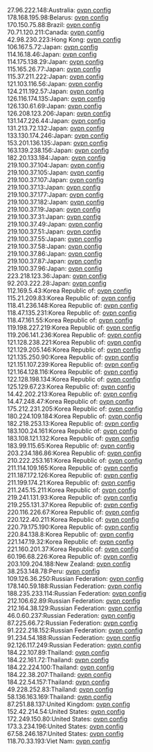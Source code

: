 27.96.222.148:Australia: [ovpn config](vpn/27_96_222_148.ovpn)  
178.168.195.98:Belarus: [ovpn config](vpn/178_168_195_98.ovpn)  
170.150.75.88:Brazil: [ovpn config](vpn/170_150_75_88.ovpn)  
70.71.120.211:Canada: [ovpn config](vpn/70_71_120_211.ovpn)  
42.98.230.223:Hong Kong: [ovpn config](vpn/42_98_230_223.ovpn)  
106.167.5.72:Japan: [ovpn config](vpn/106_167_5_72.ovpn)  
114.16.18.46:Japan: [ovpn config](vpn/114_16_18_46.ovpn)  
114.175.138.29:Japan: [ovpn config](vpn/114_175_138_29.ovpn)  
115.165.26.77:Japan: [ovpn config](vpn/115_165_26_77.ovpn)  
115.37.211.222:Japan: [ovpn config](vpn/115_37_211_222.ovpn)  
121.103.116.56:Japan: [ovpn config](vpn/121_103_116_56.ovpn)  
124.211.192.57:Japan: [ovpn config](vpn/124_211_192_57.ovpn)  
126.116.174.135:Japan: [ovpn config](vpn/126_116_174_135.ovpn)  
126.130.61.69:Japan: [ovpn config](vpn/126_130_61_69.ovpn)  
126.208.123.206:Japan: [ovpn config](vpn/126_208_123_206.ovpn)  
131.147.226.44:Japan: [ovpn config](vpn/131_147_226_44.ovpn)  
131.213.72.132:Japan: [ovpn config](vpn/131_213_72_132.ovpn)  
133.130.174.246:Japan: [ovpn config](vpn/133_130_174_246.ovpn)  
153.201.136.135:Japan: [ovpn config](vpn/153_201_136_135.ovpn)  
163.139.238.156:Japan: [ovpn config](vpn/163_139_238_156.ovpn)  
182.20.133.184:Japan: [ovpn config](vpn/182_20_133_184.ovpn)  
219.100.37.104:Japan: [ovpn config](vpn/219_100_37_104.ovpn)  
219.100.37.105:Japan: [ovpn config](vpn/219_100_37_105.ovpn)  
219.100.37.107:Japan: [ovpn config](vpn/219_100_37_107.ovpn)  
219.100.37.13:Japan: [ovpn config](vpn/219_100_37_13.ovpn)  
219.100.37.177:Japan: [ovpn config](vpn/219_100_37_177.ovpn)  
219.100.37.182:Japan: [ovpn config](vpn/219_100_37_182.ovpn)  
219.100.37.19:Japan: [ovpn config](vpn/219_100_37_19.ovpn)  
219.100.37.31:Japan: [ovpn config](vpn/219_100_37_31.ovpn)  
219.100.37.49:Japan: [ovpn config](vpn/219_100_37_49.ovpn)  
219.100.37.51:Japan: [ovpn config](vpn/219_100_37_51.ovpn)  
219.100.37.55:Japan: [ovpn config](vpn/219_100_37_55.ovpn)  
219.100.37.58:Japan: [ovpn config](vpn/219_100_37_58.ovpn)  
219.100.37.86:Japan: [ovpn config](vpn/219_100_37_86.ovpn)  
219.100.37.87:Japan: [ovpn config](vpn/219_100_37_87.ovpn)  
219.100.37.96:Japan: [ovpn config](vpn/219_100_37_96.ovpn)  
223.218.123.36:Japan: [ovpn config](vpn/223_218_123_36.ovpn)  
92.203.222.28:Japan: [ovpn config](vpn/92_203_222_28.ovpn)  
112.169.5.43:Korea Republic of: [ovpn config](vpn/112_169_5_43.ovpn)  
115.21.209.83:Korea Republic of: [ovpn config](vpn/115_21_209_83.ovpn)  
118.41.236.148:Korea Republic of: [ovpn config](vpn/118_41_236_148.ovpn)  
118.47.135.231:Korea Republic of: [ovpn config](vpn/118_47_135_231.ovpn)  
118.47.161.55:Korea Republic of: [ovpn config](vpn/118_47_161_55.ovpn)  
119.198.227.219:Korea Republic of: [ovpn config](vpn/119_198_227_219.ovpn)  
119.206.141.236:Korea Republic of: [ovpn config](vpn/119_206_141_236.ovpn)  
121.128.238.221:Korea Republic of: [ovpn config](vpn/121_128_238_221.ovpn)  
121.129.205.146:Korea Republic of: [ovpn config](vpn/121_129_205_146.ovpn)  
121.135.250.90:Korea Republic of: [ovpn config](vpn/121_135_250_90.ovpn)  
121.151.107.239:Korea Republic of: [ovpn config](vpn/121_151_107_239.ovpn)  
121.164.128.116:Korea Republic of: [ovpn config](vpn/121_164_128_116.ovpn)  
122.128.198.134:Korea Republic of: [ovpn config](vpn/122_128_198_134.ovpn)  
125.129.67.23:Korea Republic of: [ovpn config](vpn/125_129_67_23.ovpn)  
14.42.202.213:Korea Republic of: [ovpn config](vpn/14_42_202_213.ovpn)  
14.47.248.47:Korea Republic of: [ovpn config](vpn/14_47_248_47.ovpn)  
175.212.231.205:Korea Republic of: [ovpn config](vpn/175_212_231_205.ovpn)  
180.224.109.184:Korea Republic of: [ovpn config](vpn/180_224_109_184.ovpn)  
182.218.253.13:Korea Republic of: [ovpn config](vpn/182_218_253_13.ovpn)  
183.100.24.161:Korea Republic of: [ovpn config](vpn/183_100_24_161.ovpn)  
183.108.121.132:Korea Republic of: [ovpn config](vpn/183_108_121_132.ovpn)  
183.99.115.65:Korea Republic of: [ovpn config](vpn/183_99_115_65.ovpn)  
203.234.186.86:Korea Republic of: [ovpn config](vpn/203_234_186_86.ovpn)  
210.222.253.161:Korea Republic of: [ovpn config](vpn/210_222_253_161.ovpn)  
211.114.109.165:Korea Republic of: [ovpn config](vpn/211_114_109_165.ovpn)  
211.187.172.126:Korea Republic of: [ovpn config](vpn/211_187_172_126.ovpn)  
211.199.174.21:Korea Republic of: [ovpn config](vpn/211_199_174_21.ovpn)  
211.245.15.211:Korea Republic of: [ovpn config](vpn/211_245_15_211.ovpn)  
219.241.131.93:Korea Republic of: [ovpn config](vpn/219_241_131_93.ovpn)  
219.255.131.37:Korea Republic of: [ovpn config](vpn/219_255_131_37.ovpn)  
220.116.226.67:Korea Republic of: [ovpn config](vpn/220_116_226_67.ovpn)  
220.122.40.211:Korea Republic of: [ovpn config](vpn/220_122_40_211.ovpn)  
220.79.175.190:Korea Republic of: [ovpn config](vpn/220_79_175_190.ovpn)  
220.84.138.8:Korea Republic of: [ovpn config](vpn/220_84_138_8.ovpn)  
221.147.19.32:Korea Republic of: [ovpn config](vpn/221_147_19_32.ovpn)  
221.160.201.37:Korea Republic of: [ovpn config](vpn/221_160_201_37.ovpn)  
60.196.68.226:Korea Republic of: [ovpn config](vpn/60_196_68_226.ovpn)  
203.109.204.188:New Zealand: [ovpn config](vpn/203_109_204_188.ovpn)  
38.253.148.78:Peru: [ovpn config](vpn/38_253_148_78.ovpn)  
109.126.36.250:Russian Federation: [ovpn config](vpn/109_126_36_250.ovpn)  
178.140.59.188:Russian Federation: [ovpn config](vpn/178_140_59_188.ovpn)  
188.235.233.114:Russian Federation: [ovpn config](vpn/188_235_233_114.ovpn)  
212.106.62.89:Russian Federation: [ovpn config](vpn/212_106_62_89.ovpn)  
212.164.38.129:Russian Federation: [ovpn config](vpn/212_164_38_129.ovpn)  
46.0.60.237:Russian Federation: [ovpn config](vpn/46_0_60_237.ovpn)  
87.225.66.72:Russian Federation: [ovpn config](vpn/87_225_66_72.ovpn)  
91.222.218.152:Russian Federation: [ovpn config](vpn/91_222_218_152.ovpn)  
91.234.54.188:Russian Federation: [ovpn config](vpn/91_234_54_188.ovpn)  
92.126.117.249:Russian Federation: [ovpn config](vpn/92_126_117_249.ovpn)  
184.22.107.89:Thailand: [ovpn config](vpn/184_22_107_89.ovpn)  
184.22.161.72:Thailand: [ovpn config](vpn/184_22_161_72.ovpn)  
184.22.224.100:Thailand: [ovpn config](vpn/184_22_224_100.ovpn)  
184.22.38.207:Thailand: [ovpn config](vpn/184_22_38_207.ovpn)  
184.22.54.157:Thailand: [ovpn config](vpn/184_22_54_157.ovpn)  
49.228.252.83:Thailand: [ovpn config](vpn/49_228_252_83.ovpn)  
58.136.163.169:Thailand: [ovpn config](vpn/58_136_163_169.ovpn)  
87.251.88.137:United Kingdom: [ovpn config](vpn/87_251_88_137.ovpn)  
152.42.214.54:United States: [ovpn config](vpn/152_42_214_54.ovpn)  
172.249.150.80:United States: [ovpn config](vpn/172_249_150_80.ovpn)  
173.3.234.196:United States: [ovpn config](vpn/173_3_234_196.ovpn)  
67.58.246.187:United States: [ovpn config](vpn/67_58_246_187.ovpn)  
118.70.33.193:Viet Nam: [ovpn config](vpn/118_70_33_193.ovpn)  
